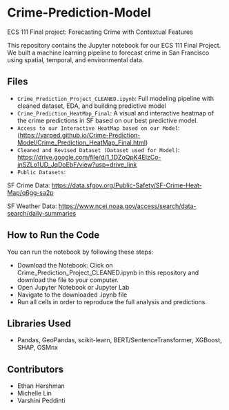 # Crime-Prediction-Model
ECS 111 Final project: Forecasting Crime with Contextual Features

This repository contains the Jupyter notebook for our ECS 111 Final Project. We built a machine learning pipeline to forecast crime in San Francisco using spatial, temporal, and environmental data.

## Files
- `Crime_Prediction_Project_CLEANED.ipynb`: Full modeling pipeline with cleaned dataset, EDA, and building predictive model
- `Crime_Prediction_HeatMap_Final`: A visual and interactive heatmap of the crime predictions in SF based on our best predictive model.
- `Access to our Interactive HeatMap based on our Model`: (https://varped.github.io/Crime-Prediction-Model/Crime_Prediction_HeatMap_Final.html)
- `Cleaned and Revised Dataset (Dataset used for Model)`: https://drive.google.com/file/d/1_1DZoQpK4EIzCo-jnSZLo1UD_JqDoEbF/view?usp=drive_link
- `Public Datasets`:

SF Crime Data: https://data.sfgov.org/Public-Safety/SF-Crime-Heat-Map/q6gg-sa2p

SF Weather Data: https://www.ncei.noaa.gov/access/search/data-search/daily-summaries

## How to Run the Code
You can run the notebook by following these steps:

- Download the Notebook:
Click on Crime_Prediction_Project_CLEANED.ipynb in this repository and download the file to your computer.
- Open Jupyter Notebook or Jupyter Lab
- Navigate to the downloaded .ipynb file
- Run all cells in order to reproduce the full analysis and predictions.
  
## Libraries Used
- Pandas, GeoPandas, scikit-learn, BERT/SentenceTransformer, XGBoost, SHAP, OSMnx

## Contributors
- Ethan Hershman
- Michelle Lin
- Varshini Peddinti
